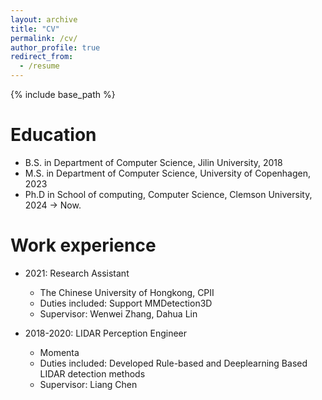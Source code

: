 ```yaml
---
layout: archive
title: "CV"
permalink: /cv/
author_profile: true
redirect_from:
  - /resume
---
```


{% include base_path %}

Education
======
* B.S. in Department of Computer Science, Jilin University, 2018
* M.S. in Department of Computer Science, University of Copenhagen, 2023
* Ph.D in School of computing, Computer Science, Clemson University, 2024 -> Now.
<!-- * Ph.D in Version Control Theory, GitHub University, 2018 (expected) -->

Work experience
======
* 2021: Research Assistant
  *  The Chinese University of Hongkong, CPII
  * Duties included: Support MMDetection3D
  * Supervisor: Wenwei Zhang, Dahua Lin

* 2018-2020: LIDAR Perception Engineer
  * Momenta
  * Duties included: Developed Rule-based and Deeplearning Based LIDAR detection methods
  * Supervisor: Liang Chen
  
<!-- Skills
======
* Skill 1
* Skill 2
  * Sub-skill 2.1
  * Sub-skill 2.2
  * Sub-skill 2.3
* Skill 3

Publications
======
  <ul>{% for post in site.publications %}
    {% include archive-single-cv.html %}
  {% endfor %}</ul>
  
Talks
======
  <ul>{% for post in site.talks %}
    {% include archive-single-talk-cv.html %}
  {% endfor %}</ul>
  
Teaching
======
  <ul>{% for post in site.teaching %}
    {% include archive-single-cv.html %}
  {% endfor %}</ul>
  
Service and leadership
======
* Currently signed in to 43 different slack teams -->
